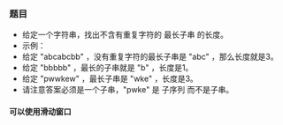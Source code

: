 ### 题目
* 给定一个字符串，找出不含有重复字符的 最长子串 的长度。
* 示例：
* 给定 "abcabcbb" ，没有重复字符的最长子串是 "abc" ，那么长度就是3。
* 给定 "bbbbb" ，最长的子串就是 "b" ，长度是1。
* 给定 "pwwkew" ，最长子串是 "wke" ，长度是3。
* 请注意答案必须是一个子串，"pwke" 是 子序列 而不是子串。

#### 可以使用滑动窗口